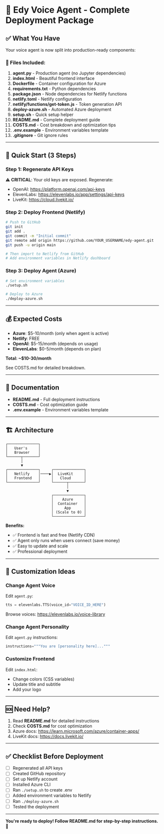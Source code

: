 # 🚀 Edy Voice Agent - Complete Deployment Package

## ✅ What You Have

Your voice agent is now split into production-ready components:

### 📁 Files Included:

1. **agent.py** - Production agent (no Jupyter dependencies)
2. **index.html** - Beautiful frontend interface
3. **Dockerfile** - Container configuration for Azure
4. **requirements.txt** - Python dependencies
5. **package.json** - Node dependencies for Netlify functions
6. **netlify.toml** - Netlify configuration
7. **netlify/functions/get-token.js** - Token generation API
8. **deploy-azure.sh** - Automated Azure deployment
9. **setup.sh** - Quick setup helper
10. **README.md** - Complete deployment guide
11. **COSTS.md** - Cost breakdown and optimization tips
12. **.env.example** - Environment variables template
13. **.gitignore** - Git ignore rules

---

## 🎯 Quick Start (3 Steps)

### Step 1: Regenerate API Keys
⚠️ **CRITICAL**: Your old keys are exposed. Regenerate:
- OpenAI: https://platform.openai.com/api-keys
- ElevenLabs: https://elevenlabs.io/app/settings/api-keys
- LiveKit: https://cloud.livekit.io/

### Step 2: Deploy Frontend (Netlify)
```bash
# Push to GitHub
git init
git add .
git commit -m "Initial commit"
git remote add origin https://github.com/YOUR_USERNAME/edy-agent.git
git push -u origin main

# Then import to Netlify from GitHub
# Add environment variables in Netlify dashboard
```

### Step 3: Deploy Agent (Azure)
```bash
# Set environment variables
./setup.sh

# Deploy to Azure
./deploy-azure.sh
```

---

## 💰 Expected Costs

- **Azure**: $5-10/month (only when agent is active)
- **Netlify**: FREE
- **OpenAI**: $5-15/month (depends on usage)
- **ElevenLabs**: $0-5/month (depends on plan)

**Total: ~$10-30/month**

See COSTS.md for detailed breakdown.

---

## 📖 Documentation

- **README.md** - Full deployment instructions
- **COSTS.md** - Cost optimization guide
- **.env.example** - Environment variables template

---

## 🏗️ Architecture

```
┌──────────────┐
│   User's     │
│   Browser    │
└──────┬───────┘
       │
       ▼
┌──────────────┐     ┌──────────────┐
│   Netlify    │────▶│  LiveKit     │
│   Frontend   │     │   Cloud      │
└──────────────┘     └──────┬───────┘
                            │
                            ▼
                     ┌──────────────┐
                     │    Azure     │
                     │  Container   │
                     │     App      │
                     │ (Scale to 0) │
                     └──────────────┘
```

**Benefits:**
- ✅ Frontend is fast and free (Netlify CDN)
- ✅ Agent only runs when users connect (save money)
- ✅ Easy to update and scale
- ✅ Professional deployment

---

## 🎨 Customization Ideas

### Change Agent Voice
Edit `agent.py`:
```python
tts = elevenlabs.TTS(voice_id="VOICE_ID_HERE")
```
Browse voices: https://elevenlabs.io/voice-library

### Change Agent Personality
Edit `agent.py` instructions:
```python
instructions="""You are [personality here]..."""
```

### Customize Frontend
Edit `index.html`:
- Change colors (CSS variables)
- Update title and subtitle
- Add your logo

---

## 🆘 Need Help?

1. Read **README.md** for detailed instructions
2. Check **COSTS.md** for cost optimization
3. Azure docs: https://learn.microsoft.com/azure/container-apps/
4. LiveKit docs: https://docs.livekit.io/

---

## ✅ Checklist Before Deployment

- [ ] Regenerated all API keys
- [ ] Created GitHub repository
- [ ] Set up Netlify account
- [ ] Installed Azure CLI
- [ ] Ran `./setup.sh` to create .env
- [ ] Added environment variables to Netlify
- [ ] Ran `./deploy-azure.sh`
- [ ] Tested the deployment

---

**You're ready to deploy! Follow README.md for step-by-step instructions.** 🚀
